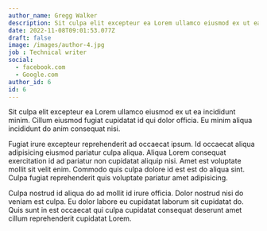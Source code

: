 ```yaml
---
author_name: Gregg Walker
description: Sit culpa elit excepteur ea Lorem ullamco eiusmod ex ut ea incididunt minim. Cillum eiusmod fugiat cupidatat.
date: 2022-11-08T09:01:53.077Z
draft: false
image: /images/author-4.jpg
job : Technical writer
social: 
  - facebook.com
  - Google.com
author_id: 6
id: 6
---
```

Sit culpa elit excepteur ea Lorem ullamco eiusmod ex ut ea incididunt minim. Cillum eiusmod fugiat cupidatat id qui dolor officia. Eu minim aliqua incididunt do anim consequat nisi.

Fugiat irure excepteur reprehenderit ad occaecat ipsum. Id occaecat aliqua adipisicing eiusmod pariatur culpa aliqua. Aliqua Lorem consequat exercitation id ad pariatur non cupidatat aliquip nisi. Amet est voluptate mollit sit velit enim. Commodo quis culpa dolore id est est do aliqua sint. Culpa fugiat reprehenderit quis voluptate pariatur amet adipisicing.

Culpa nostrud id aliqua do ad mollit id irure officia. Dolor nostrud nisi do veniam est culpa. Eu dolor labore eu cupidatat laborum sit cupidatat do. Quis sunt in est occaecat qui culpa cupidatat consequat deserunt amet cillum reprehenderit cupidatat Lorem.
